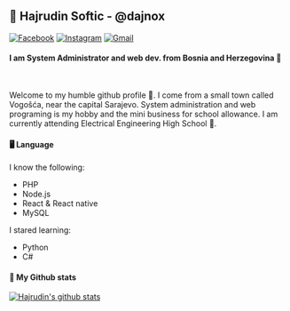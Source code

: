 ## 🌃 Hajrudin Softic - @dajnox

[![Facebook](https://img.shields.io/badge//softic21-5C6EC1?style=flat-square&logo=facebook&logoColor=white&link=https://www.facebook.com/softic21)](https://www.facebook.com/softic21/)
[![Instagram](https://img.shields.io/badge/@softicc-5C6EC1?style=flat-square&logo=Instagram&logoColor=white&link=https://www.instagram.com/softicc/)](https://www.instagram.com/softicc/)
[![Gmail](https://img.shields.io/badge/hajrudin.softic@arteoncloud.com-5C6EC1?style=flat-square&logo=Gmail&logoColor=white&link=mailto:hajrudin.softic@arteoncloud.com)](mailto:hajrudin@arteoncloud.com)


####  I am System Administrator and web dev. from Bosnia and Herzegovina 🌆
<br />

Welcome to my humble github profile 🌋. I come from a small town called Vogošća, near the capital Sarajevo. System administration and web programing is my hobby and the mini business for school allowance. I am currently attending Electrical Engineering High School 🎇.

#### 🖥 Language

I know the following: 
- PHP
- Node.js
- React & React native
- MySQL

I stared learning:
- Python
- C#

#### 📑 My Github stats

[![Hajrudin's github stats](https://github-readme-stats.vercel.app/api?username=dajnox&show_icons=true&theme=tokyonight&dajnox=hahah)](https://github.com/dajnox/)

